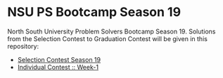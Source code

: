 # NSU PS Bootcamp Season 19
North South University Problem Solvers Bootcamp Season 19. Solutions from the Selection Contest to Graduation Contest will be given in this repository:

- [Selection Contest Season 19](https://vjudge.net/contest/655124#overview)
- [Individual Contest :: Week-1](https://vjudge.net/contest/656719#overview)
